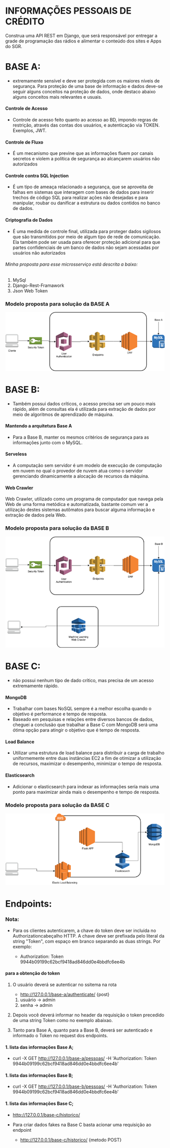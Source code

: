 # INFORMAÇÕES PESSOAIS DE CRÉDITO

Construa uma API REST em Django, que será responsável por entregar a grade de programação das rádios e alimentar o conteúdo dos sites e Apps do SGR.

# BASE A:
 - extremamente sensível e deve ser protegida com os maiores níveis de segurança.
Para proteção de uma base de informação e dados deve-se seguir alguns conceitos na proteção de dados, onde destaco abaixo alguns conceitos mais relevantes e usuais.

#### Controle de Acesso
- Controle de acesso feito quanto ao acesso ao BD, impondo regras de restrição, através das contas dos usuários, e autenticação via TOKEN. Exemplos, JWT.

#### Controle de Fluxo
- É um mecanismo que previne que as informações fluem por canais secretos e violem a política de segurança ao alcançarem usuários não autorizados


#### Controle contra SQL Injection
- É um tipo de ameaça relacionado a segurança, que se aproveita de falhas em sistemas que interagem com bases de dados para inserir trechos de código SQL para realizar ações não desejadas e  para manipular, roubar ou danificar a estrutura ou dados contidos no banco de dados.

#### Criptografia de Dados
- É uma medida de controle final, utilizada para proteger dados sigilosos que são transmitidos por meio de algum tipo de rede de comunicação. Ela também pode ser usada para oferecer proteção adicional para que partes confidenciais de um banco de dados não sejam acessadas por usuários não autorizados

###### Minha proposta para esse microsserviço está descrita a baixo:

1. MySql
2. Django-Rest-Framawork
3. Json Web Token

### Modelo proposta para solução da BASE A

![BASE A](https://github.com/asafepy/desafio-api-bureau/blob/develop/files/base-a.png)


# BASE B:
 - Também possui dados críticos, o acesso precisa ser um pouco mais rápido, além de consultas ela é utilizada para extração de dados por meio de algoritmos de aprendizado de máquina.

#### Mantendo a arquitetura Base A

- Para a Base B, manter os mesmos critérios de segurança para as informações junto com o MySQL.

#### Serveless
- A computação sem servidor é um modelo de execução de computação em nuvem no qual o provedor de nuvem atua como o servidor gerenciando dinamicamente a alocação de recursos da máquina. 

#### Web Crawler
Web Crawler, utilizado como um programa de computador que navega pela Web de uma forma metódica e automatizada, bastante comum ver a utilização destes sistemas autômatos para buscar alguma informação e extração de dados pela Web. 

### Modelo proposta para solução da BASE B

![BASE B](https://github.com/asafepy/desafio-api-bureau/blob/develop/files/base-b.png)




# BASE C:
 - não possui nenhum tipo de dado crítico, mas precisa de um acesso extremamente rápido.


#### MongoDB
- Trabalhar com bases NoSQL sempre é a melhor escolha quando o objetivo é performance e tempo de resposta.
- Baseado em pesquisas e relações entre diversos bancos de dados, cheguei a conclusão que trabalhar a Base C com MongoDB será uma ótima opção para atingir o objetivo que é tempo de resposta.


#### Load Balance
- Utilizar uma estrutura de load balance para distribuir a carga de trabalho uniformemente entre duas instâncias EC2 a fim de otimizar a utilização de recursos, maximizar o desempenho, minimizar o tempo de resposta.


#### Elasticsearch
- Adicionar o elasticsearch para indexar as informações sería mais uma ponto para maximizar ainda mais o desempenho e tempo de resposta.


### Modelo proposta para solução da BASE C

![BASE B](https://github.com/asafepy/desafio-api-bureau/blob/develop/files/base-c.png)




# Endpoints:

### Nota:
 - Para os clientes autenticarem, a chave do token deve ser incluída no Authorizationcabeçalho HTTP. A chave deve ser prefixada pelo literal da string "Token", com espaço em branco separando as duas strings. Por exemplo:

    * Authorization: Token 9944b09199c62bcf9418ad846dd0e4bbdfc6ee4b

#### para a obtenção do token

1. O usuário deverá se autenticar no ssitema na rota
    * http://127.0.0.1/base-a/authenticate/ {post}
    1. usuário -> admin
    2. senha -> admin

2. Depois você deverá informar no header da requisição o token precedido de uma string Token como no exemplo abaixao.
3. Tanto para Base A, quanto para a Base B, deverá ser autenticado e informado o Token no request dos endpoints.

#### 1. lista das informações Base A;  
	
  - curl -X GET http://127.0.0.1/base-a/pessoas/ -H 'Authorization: Token 9944b09199c62bcf9418ad846dd0e4bbdfc6ee4b'


#### 1. lista das informações Base B;  

 - curl -X GET http://127.0.0.1/base-b/pessoas/ -H 'Authorization: Token 9944b09199c62bcf9418ad846dd0e4bbdfc6ee4b'


#### 1. lista das informações Base C;  
	
  - http://127.0.0.1/base-c/historico/

* Para criar dados fakes na Base C basta acionar uma requisição ao endpoint 

  - http://127.0.0.1/base-c/historico/ {metodo POST}
